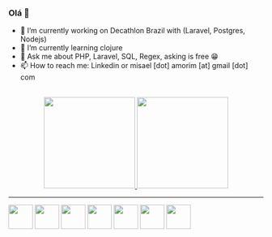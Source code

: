 ### Olá 👋

- 🔭 I’m currently working on Decathlon Brazil with (Laravel, Postgres, Nodejs)
- 🌱 I’m currently learning clojure
- 💬 Ask me about PHP, Laravel, SQL, Regex, asking is free 😁
- 📫 How to reach me: Linkedin or misael [dot] amorim [at] gmail [dot] com
<br/>
<div align="center">
  <a href="https://github.com/misaelamorim">
  <img height="180em" src="https://github-readme-stats.vercel.app/api?username=misaelamorim&show_icons=true&theme=dracula&include_all_commits=true&count_private=true"/>
  <img height="180em" src="https://github-readme-stats.vercel.app/api/top-langs/?username=misaelamorim&layout=compact&langs_count=7&theme=dark"/>
  </a>
</div>
<hr>
<div style="display: inline_block">
  <img width="48px" src="https://cdn.jsdelivr.net/gh/devicons/devicon/icons/php/php-original.svg" />
  <img width="48px" src="https://cdn.jsdelivr.net/gh/devicons/devicon/icons/laravel/laravel-plain-wordmark.svg" />
  <img width="48px" src="https://cdn.jsdelivr.net/gh/devicons/devicon/icons/jquery/jquery-plain-wordmark.svg" />
  <img width="48px" src="https://cdn.jsdelivr.net/gh/devicons/devicon/icons/javascript/javascript-original.svg" />
  <img width="48px" src="https://cdn.jsdelivr.net/gh/devicons/devicon/icons/nodejs/nodejs-original.svg" />
  <img width="48px" src="https://cdn.jsdelivr.net/gh/devicons/devicon/icons/angularjs/angularjs-original.svg" />
  <img width="48px" src="https://cdn.jsdelivr.net/gh/devicons/devicon/icons/docker/docker-original.svg" />
</div>
